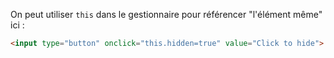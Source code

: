 On peut utiliser `this` dans le gestionnaire pour référencer "l'élément même" ici :

<!--
Can use `this` in the handler to reference "the element itself" here:-->

```html run height=50
<input type="button" onclick="this.hidden=true" value="Click to hide">
```
